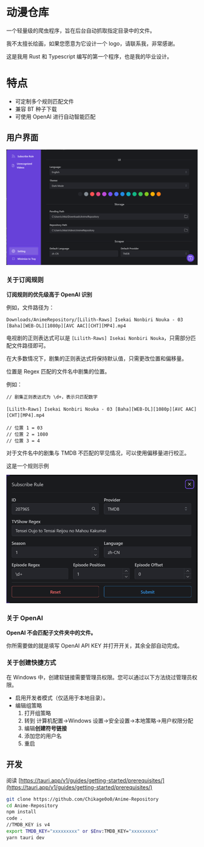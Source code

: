 # 动漫仓库

一个轻量级的爬虫程序，旨在后台自动抓取指定目录中的文件。

我不太擅长绘画，如果您愿意为它设计一个 logo，请联系我，非常感谢。

这是我用 Rust 和 Typescript 编写的第一个程序，也是我的毕业设计。

# 特点

- 可定制多个规则匹配文件
- 兼容 BT 种子下载
- 可使用 OpenAI 进行自动智能匹配

## 用户界面

![UI](https://raw.githubusercontent.com/Chikage0o0/Anime-Repository/master/img/ui.png)

### 关于订阅规则

**订阅规则的优先级高于 OpenAI 识别**

例如，文件路径为：
```
Downloads/AnimeRepository/[Lilith-Raws] Isekai Nonbiri Nouka - 03 [Baha][WEB-DL][1080p][AVC AAC][CHT][MP4].mp4
```
电视剧的正则表达式可以是 `[Lilith-Raws] Isekai Nonbiri Nouka`，只需部分匹配文件路径即可。

在大多数情况下，剧集的正则表达式将保持默认值，只需更改位置和偏移量。

位置是 Regex 匹配的文件名中剧集的位置。

例如：
```
// 剧集正则表达式为 \d+，表示只匹配数字

[Lilith-Raws] Isekai Nonbiri Nouka - 03 [Baha][WEB-DL][1080p][AVC AAC][CHT][MP4].mp4

// 位置 1 = 03
// 位置 2 = 1080
// 位置 3 = 4
```
对于文件名中的剧集与 TMDB 不匹配的罕见情况，可以使用偏移量进行校正。

这是一个规则示例

![Rule](https://raw.githubusercontent.com/Chikage0o0/Anime-Repository/master/img/rule.png)

### 关于 OpenAI
**OpenAI 不会匹配子文件夹中的文件。**

你所需要做的就是填写 OpenAI API KEY 并打开开关，其余全部自动完成。

### 关于创建快捷方式
在 Windows 中，创建软链接需要管理员权限。您可以通过以下方法绕过管理员权限。

- 启用开发者模式（仅适用于本地目录）。
- 编辑组策略
  1. 打开组策略
  2. 转到 计算机配置->Windows 设置->安全设置->本地策略->用户权限分配
  3. 编辑**创建符号链接**
  4. 添加您的用户名
  5. 重启

## 开发

阅读 [https://tauri.app/v1/guides/getting-started/prerequisites/](https://tauri.app/v1/guides/getting-started/prerequisites/)

```bash
git clone https://github.com/Chikage0o0/Anime-Repository
cd Anime-Repository
npm install
code .
//TMDB_KEY is v4
export TMDB_KEY="xxxxxxxxx" or $Env:TMDB_KEY="xxxxxxxxx"
yarn tauri dev 
```